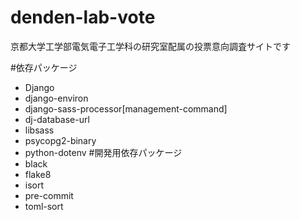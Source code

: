 # denden-lab-vote
京都大学工学部電気電子工学科の研究室配属の投票意向調査サイトです

#依存パッケージ
- Django
- django-environ
- django-sass-processor[management-command]
- dj-database-url
- libsass
- psycopg2-binary
- python-dotenv
#開発用依存パッケージ
- black
- flake8
- isort
- pre-commit
- toml-sort

